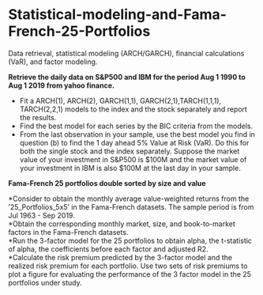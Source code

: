 # Statistical-modeling-and-Fama-French-25-Portfolios
Data retrieval, statistical modeling (ARCH/GARCH), financial calculations (VaR), and factor modeling.

**Retrieve the daily data on S&P500 and IBM for the period Aug 1 1990 to Aug 1 2019 from yahoo
finance.**

 + Fit a ARCH(1), ARCH(2), GARCH(1,1), GARCH(2,1),TARCH(1,1,1), TARCH(2,2,1) models to the index and the stock separately and report the results.<br>
 + Find the best model for each series by the BIC criteria from the models.<br>
 + From the last observation in your sample, use the best model you find in question (b) to find the 1 day ahead 5% Value at Risk (VaR). Do this for both the single stock and the index separately. Suppose the market value of your investment in S&P500 is $100M and the market value of your investment in IBM is also $100M at the last day in your sample.

 **Fama-French 25 portfolios double sorted by size and value**
 
  *Consider to obtain the monthly average value-weighted returns from the ’25_Portfolios_5x5’ in the Fama-French datasets. The sample period is from Jul 1963 - Sep 2019.<br>
  *Obtain the corresponding monthly market, size, and book-to-market factors in the Fama-French
datasets.<br>
  *Run the 3-factor model for the 25 portfolios to obtain alpha, the t-statistic of alpha, the coefficients
before each factor and adjusted R2.<br>
  *Calculate the risk premium predicted by the 3-factor model and the realized risk premium for each portfolio. Use two sets of risk premiums to plot a figure for evaluating the performance of the 3 factor model in the 25 portfolios under study.
